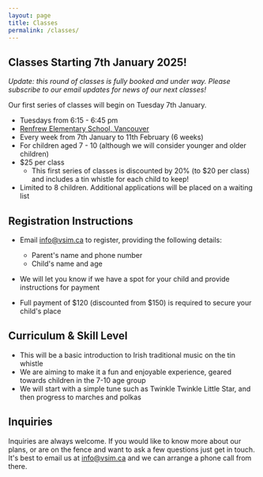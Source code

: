```yaml
---
layout: page
title: Classes
permalink: /classes/
---
```


## Classes Starting 7th January 2025!
_Update: this round of classes is fully booked and under way. Please subscribe to our email updates for news of our next classes!_

Our first series of classes will begin on Tuesday 7th January. 

* Tuesdays from 6:15 - 6:45 pm
* [Renfrew Elementary School, Vancouver ](https://maps.app.goo.gl/in528fYvUAeSQCtCA)
* Every week from 7th January to 11th February (6 weeks)
* For children aged 7 - 10 (although we will consider younger and older children)
* $25 per class
  * This first series of classes is discounted by 20% (to $20 per class) and includes a tin whistle for each child to keep!
* Limited to 8 children. Additional applications will be placed on a waiting list
 
## Registration Instructions
* Email [info@vsim.ca](mailto:info@vsim.ca) to register, providing the following details:
  * Parent's name and phone number
  * Child's name and age
 
* We will let you know if we have a spot for your child and provide instructions for payment
* Full payment of $120 (discounted from $150) is required to secure your child's place

## Curriculum & Skill Level
* This will be a basic introduction to Irish traditional music on the tin whistle
* We are aiming to make it a fun and enjoyable experience, geared towards children in the 7-10 age group
* We will start with a simple tune such as Twinkle Twinkle Little Star, and then progress to marches and polkas

## Inquiries
Inquiries are always welcome. If you would like to know more about our plans, or are on the fence and want to ask a few questions just get in touch. 
It's best to email us at info@vsim.ca and we can arrange a phone call from there. 
